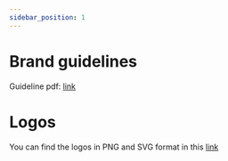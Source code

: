 ```yaml
---
sidebar_position: 1
---
```


# Brand guidelines

Guideline pdf: [link](CosmWasm_Brand_Guidelines.pdf)

# Logos

You can find the logos in PNG and SVG format in this [link](logos.tar.gz)
